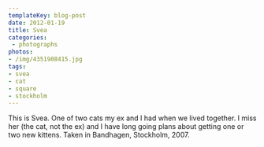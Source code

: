 ```yaml
---
templateKey: blog-post
date: 2012-01-19
title: Svea
categories:
 - photographs
photos:
- /img/4351908415.jpg
tags:
- svea
- cat
- square
- stockholm
---
```

This is Svea. One of two cats my ex and I had when we lived together. I miss her (the cat, not the ex) and I have long going plans about getting one or two new kittens. Taken in Bandhagen, Stockholm, 2007.
